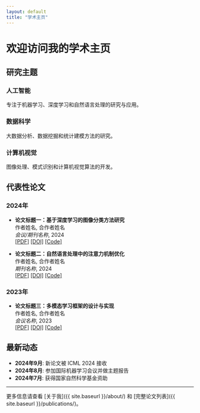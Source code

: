 ```yaml
---
layout: default
title: "学术主页"
---
```


# 欢迎访问我的学术主页

## 研究主题

<div class="research-topics">
  <div class="topic-card">
    <h3>人工智能</h3>
    <p>专注于机器学习、深度学习和自然语言处理的研究与应用。</p>
  </div>
  
  <div class="topic-card">
    <h3>数据科学</h3>
    <p>大数据分析、数据挖掘和统计建模方法的研究。</p>
  </div>
  
  <div class="topic-card">
    <h3>计算机视觉</h3>
    <p>图像处理、模式识别和计算机视觉算法的开发。</p>
  </div>
</div>

## 代表性论文

### 2024年

- **论文标题一：基于深度学习的图像分类方法研究**  
  作者姓名, 合作者姓名  
  *会议/期刊名称*, 2024  
  [[PDF]](#) [[DOI]](#) [[Code]](#)

- **论文标题二：自然语言处理中的注意力机制优化**  
  作者姓名, 合作者姓名  
  *期刊名称*, 2024  
  [[PDF]](#) [[DOI]](#) [[Code]](#)

### 2023年

- **论文标题三：多模态学习框架的设计与实现**  
  作者姓名, 合作者姓名  
  *会议名称*, 2023  
  [[PDF]](#) [[DOI]](#) [[Code]](#)

## 最新动态

- **2024年9月**: 新论文被 ICML 2024 接收
- **2024年8月**: 参加国际机器学习会议并做主题报告
- **2024年7月**: 获得国家自然科学基金资助

---

更多信息请查看 [关于我]({{ site.baseurl }}/about/) 和 [完整论文列表]({{ site.baseurl }}/publications/)。
